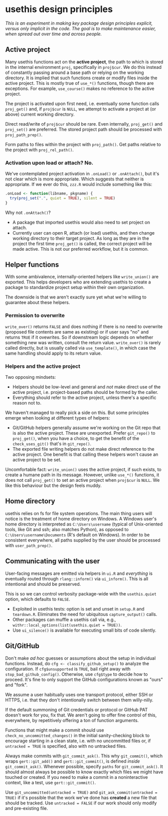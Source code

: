 # usethis design principles

*This is an experiment in making key package design principles explicit, versus only implicit in the code. The goal is to make maintenance easier, when spread out over time and across people.*

## Active project

Many usethis functions act on the **active project**, the path to which is stored in the internal environment `proj`, specifically in `proj$cur`. We do this instead of constantly passing around a base path or relying on the working directory. It is implied that such functions create or modify files inside the active project. This is mostly true of `use_*()` functions, though there are exceptions. For example, `use_course()` makes no reference to the active project.

The project is activated upon first need, i.e. eventually some function calls `proj_get()` and, if `proj$cur` is `NULL`, we attempt to activate a project at (or above) current working directory.

Direct read/write of `proj$cur` should be rare. Even internally, `proj_get()` and `proj_set()` are preferred. The stored project path should be processed with `proj_path_prep()`.

Form paths to files within the project with `proj_path()`. Get paths relative to the project with `proj_rel_path()`.

### Activation upon load or attach? No.

We've contemplated project activation in `.onLoad()` or `.onAttach()`, but it's not clear which is more appropriate. Which suggests that neither is appropriate. If we ever do this, `zzz.R` would include something like this:

``` r
.onLoad <- function(libname, pkgname) {
  try(proj_set(".", quiet = TRUE), silent = TRUE)
}
```

Why not `.onAttach()`?

  * A package that imported usethis would also need to set project on attach.
  * Currently user can open R, attach (or load) usethis, and then change working directory to their target project. As long as they are in the project the first time `proj_get()` is called, the correct project will be made active. This is not our preferred workflow, but it is common.

## Helper functions

With some ambivalence, internally-oriented helpers like `write_union()` are exported. This helps developers who are extending usethis to create a package to standardize project setup within their own organization.

The downside is that we aren't exactly sure yet what we're willing to guarantee about these helpers.

### Permission to overwrite

`write_over()` returns `FALSE` and does nothing if there is no need to overwrite (proposed file contents are same as existing) or if user says "no" and returns `TRUE` if it ovewrites. So if downstream logic depends on whether something new was written, consult the return value. `write_over()` is rarely called directly, but is usually called via `use_template()`, in which case the same handling should apply to its return value.

### Helpers and the active project

Two opposing mindsets:

  * Helpers should be low-level and general and *not* make direct use of the active project, i.e. project-based paths should be formed by the caller.
  * Everything should refer to the active project, unless there's a specific reason not to.
  
We haven't managed to really pick a side on this. But some principles emerge when looking at different types of helpers:

  * Git/GitHub helpers generally assume we're working on the Git repo that is
    also the active project. These are unexported. Prefer `git_repo()` to
    `proj_get()`, when you have a choice, to get the benefit of the
    `check_uses_git()` that's in `git_repo()`.
  * The exported file writing helpers do not make direct reference to the
    active project. One benefit is that calling these helpers won't cause an
    active project to be set.

Uncomfortable fact: `write_union()` uses the active project, if such exists, to create a humane path in its message. However, unlike `use_*()` functions, it does not call `proj_get()` to set an active project when `proj$cur` is `NULL`. We like this behaviour but the design feels muddy.

## Home directory

usethis relies on fs for file system operations. The main thing users will notice is the treatment of home directory on Windows. A Windows user's home directory is interpreted as `C:\Users\username` (typical of Unix-oriented tools, like Git and ssh; also matches Python), as opposed to `C:\Users\username\Documents` (R's default on Windows). In order to be consistent everywhere, all paths supplied by the user should be processed with `user_path_prep()`.

## Communicating with the user

User-facing messages are emitted via helpers in `ui.R` and *everything* is eventually routed through `rlang::inform()` via `ui_inform()`. This is all intentional and should be preserved.

This is so we can control verbosity package-wide with the `usethis.quiet` option, which defaults to `FALSE`.

  * Exploited in usethis tests: option is set and unset in `setup.R` and `teardown.R`. Eliminates the need for ubiquitous `capture_output()` calls.
  * Other packages can muffle a usethis call via, e.g., `withr::local_options(list(usethis.quiet = TRUE))`.
  * Use `ui_silence()` is available for executing small bits of code silently.

## Git/GitHub

Don't make *ad hoc* guesses or assumptions about the setup in individual functions. Instead, do `cfg <- classify_github_setup()` to analyze the configuration. If `cfg$unsupported` is `TRUE`, bail right away with `stop_bad_github_config()`. Otherwise, use `cfg$type` to decide how to proceed. It's fine to only support the GitHub configurations known as "ours" and "fork".

We assume a user habitually uses one transport protocol, either SSH or HTTPS, i.e. that they don't intentionally switch between them willy-nilly.

If the default summoning of Git credentials or protocol or GitHub PAT doesn't work for you, fix that. We aren't going to offer fine control of this, everywhere, by repetitively offering a ton of function arguments.

Functions that might make a commit should use `check_no_uncommitted_changes()` in the initial sanity-checking block to encourage starting in a clean state, i.e. with no uncommitted files or, if `untracked = TRUE` is specified, also with no untracked files.

Always make commits with `git_commit_ask()`. This why `git_commit()`, which wraps `gert::git_add()` and `gert::git_commit()`, is defined *inside* `git_commit_ask()`. Whenever possible, specify `paths` for `git_commit_ask()`. It should almost always be possible to know exactly which files we might have touched or created. If you need to make a commit in a noninteractive context, like a test, use `gert::git_commit()`.

Use `git_uncommitted(untracked = TRUE)` and `git_ask_commit(untracked = TRUE)` if it's possible that the work we've done has **created** a new file that should be tracked. Use `untracked = FALSE` if our work should only modify and pre-existing file.

